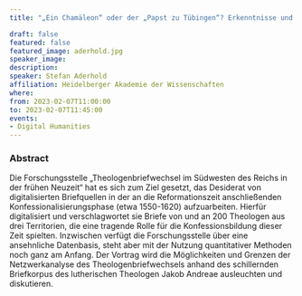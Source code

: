 ```yaml
---
title: "„Ein Chamäleon“ oder der „Papst zu Tübingen“? Erkenntnisse und Grenzen der Netzwerkanalyse am Beispiel des Theologenbriefwechsels Jakob Andreaes"

draft: false
featured: false
featured_image: aderhold.jpg
speaker_image: 
description:
speaker: Stefan Aderhold
affiliation: Heidelberger Akademie der Wissenschaften
where:
from: 2023-02-07T11:00:00
to: 2023-02-07T11:45:00
events:
- Digital Humanities
---
```


### Abstract

Die Forschungsstelle „Theologenbriefwechsel im Südwesten des Reichs in der frühen Neuzeit“ hat es sich zum Ziel gesetzt, das Desiderat von digitalisierten Briefquellen in der an die Reformationszeit anschließenden Konfessionalisierungsphase (etwa 1550-1620) aufzuarbeiten. Hierfür digitalisiert und verschlagwortet sie Briefe von und an 200 Theologen aus drei Territorien, die eine tragende Rolle für die Konfessionsbildung dieser Zeit spielten. Inzwischen verfügt die Forschungsstelle über eine ansehnliche Datenbasis, steht aber mit der Nutzung quantitativer Methoden noch ganz am Anfang. Der Vortrag wird die Möglichkeiten und Grenzen der Netzwerkanalyse des Theologenbriefwechsels anhand des schillernden Briefkorpus des lutherischen Theologen Jakob Andreae ausleuchten und diskutieren.
